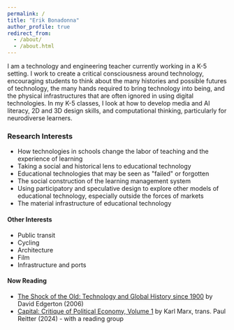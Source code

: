 ```yaml
---
permalink: /
title: "Erik Bonadonna"
author_profile: true
redirect_from: 
  - /about/
  - /about.html
---
```


I am a technology and engineering teacher currently working in a K-5 setting. I work to create a critical consciousness around technology, encouraging students to think about the many histories and possible futures of technology, the many hands required to bring technology into being, and the physical infrastructures that are often ignored in using digital technologies. In my K-5 classes, I look at how to develop media and AI literacy, 2D and 3D design skills, and computational thinking, particularly for neurodiverse learners.

### Research Interests 
- How technologies in schools change the labor of teaching and the experience of learning
- Taking a social and historical lens to educational technology
- Educational technologies that may be seen as "failed" or forgotten
- The social construction of the learning management system
- Using participatory and speculative design to explore other models of educational technology, especially outside the forces of markets
- The material infrastructure of educational technology

#### Other Interests
- Public transit
- Cycling
- Architecture
- Film
- Infrastructure and ports

#### Now Reading
- [The Shock of the Old: Technology and Global History since 1900](https://bookshop.org/p/books/the-shock-of-the-old-technology-and-global-history-since-1900-hans-rausing-professor-david-edgerton/bc61ce1a8110ebfb?ean=9780199832613&next=t) by David Edgerton (2006)
- [Capital: Critique of Political Economy, Volume 1](https://bookshop.org/p/books/capital-critique-of-political-economy-volume-1-karl-marx/5e05e62db1b5308b) by Karl Marx, trans. Paul Reitter (2024) - with a reading group
